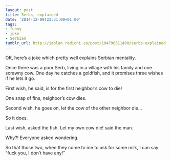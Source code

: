 ```yaml
---
layout: post
title: Serbs, explained
date: '2014-12-09T23:31:00+01:00'
tags:
- funny
- joke
- Serbian
tumblr_url: http://jablan.radioni.ca/post/104790511490/serbs-explained
---
```

OK, here’s a joke which pretty well explains Serbian mentality.

Once there was a poor Serb, living in a village with his family and one scrawny cow. One day he catches a goldfish, and it promises three wishes if he lets it go.

First wish, he said, is for the first neighbor’s cow to die!

One snap of fins, neighbor’s cow dies.

Second wish, he goes on, let the cow of the other neighbor die…

So it does.

Last wish, asked the fish. Let my own cow die! said the man.

Why?! Everyone asked wondering.

So that those two, when they come to me to ask for some milk, I can say “fuck you, I don’t have any!”


